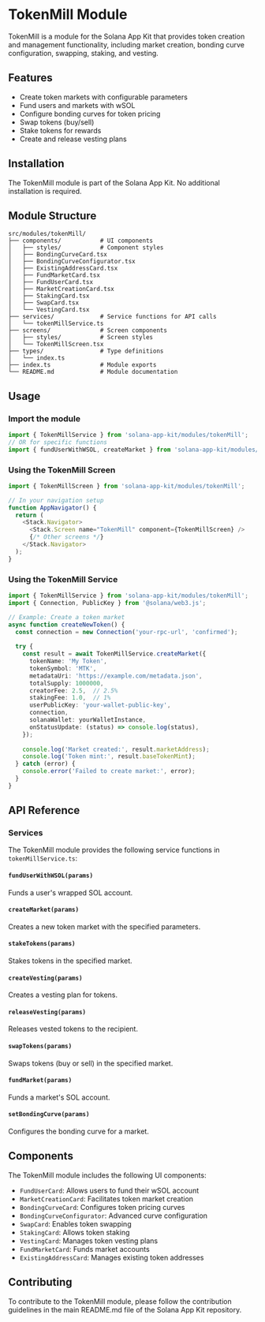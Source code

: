 # TokenMill Module

TokenMill is a module for the Solana App Kit that provides token creation and management functionality, including market creation, bonding curve configuration, swapping, staking, and vesting.

## Features

- Create token markets with configurable parameters
- Fund users and markets with wSOL
- Configure bonding curves for token pricing
- Swap tokens (buy/sell)
- Stake tokens for rewards
- Create and release vesting plans

## Installation

The TokenMill module is part of the Solana App Kit. No additional installation is required.

## Module Structure

```
src/modules/tokenMill/
├── components/           # UI components
│   ├── styles/           # Component styles
│   ├── BondingCurveCard.tsx
│   ├── BondingCurveConfigurator.tsx
│   ├── ExistingAddressCard.tsx
│   ├── FundMarketCard.tsx
│   ├── FundUserCard.tsx
│   ├── MarketCreationCard.tsx
│   ├── StakingCard.tsx
│   ├── SwapCard.tsx
│   └── VestingCard.tsx
├── services/             # Service functions for API calls
│   └── tokenMillService.ts
├── screens/              # Screen components
│   ├── styles/           # Screen styles
│   └── TokenMillScreen.tsx
├── types/                # Type definitions
│   └── index.ts
├── index.ts              # Module exports
└── README.md             # Module documentation
```

## Usage

### Import the module

```typescript
import { TokenMillService } from 'solana-app-kit/modules/tokenMill';
// OR for specific functions
import { fundUserWithWSOL, createMarket } from 'solana-app-kit/modules/tokenMill';
```

### Using the TokenMill Screen

```typescript
import { TokenMillScreen } from 'solana-app-kit/modules/tokenMill';

// In your navigation setup
function AppNavigator() {
  return (
    <Stack.Navigator>
      <Stack.Screen name="TokenMill" component={TokenMillScreen} />
      {/* Other screens */}
    </Stack.Navigator>
  );
}
```

### Using the TokenMill Service

```typescript
import { TokenMillService } from 'solana-app-kit/modules/tokenMill';
import { Connection, PublicKey } from '@solana/web3.js';

// Example: Create a token market
async function createNewToken() {
  const connection = new Connection('your-rpc-url', 'confirmed');
  
  try {
    const result = await TokenMillService.createMarket({
      tokenName: 'My Token',
      tokenSymbol: 'MTK',
      metadataUri: 'https://example.com/metadata.json',
      totalSupply: 1000000,
      creatorFee: 2.5,  // 2.5%
      stakingFee: 1.0,  // 1%
      userPublicKey: 'your-wallet-public-key',
      connection,
      solanaWallet: yourWalletInstance,
      onStatusUpdate: (status) => console.log(status),
    });
    
    console.log('Market created:', result.marketAddress);
    console.log('Token mint:', result.baseTokenMint);
  } catch (error) {
    console.error('Failed to create market:', error);
  }
}
```

## API Reference

### Services

The TokenMill module provides the following service functions in `tokenMillService.ts`:

#### `fundUserWithWSOL(params)`

Funds a user's wrapped SOL account.

#### `createMarket(params)`

Creates a new token market with the specified parameters.

#### `stakeTokens(params)`

Stakes tokens in the specified market.

#### `createVesting(params)`

Creates a vesting plan for tokens.

#### `releaseVesting(params)`

Releases vested tokens to the recipient.

#### `swapTokens(params)`

Swaps tokens (buy or sell) in the specified market.

#### `fundMarket(params)`

Funds a market's SOL account.

#### `setBondingCurve(params)`

Configures the bonding curve for a market.

## Components

The TokenMill module includes the following UI components:

- `FundUserCard`: Allows users to fund their wSOL account
- `MarketCreationCard`: Facilitates token market creation
- `BondingCurveCard`: Configures token pricing curves
- `BondingCurveConfigurator`: Advanced curve configuration
- `SwapCard`: Enables token swapping
- `StakingCard`: Allows token staking
- `VestingCard`: Manages token vesting plans
- `FundMarketCard`: Funds market accounts
- `ExistingAddressCard`: Manages existing token addresses

## Contributing

To contribute to the TokenMill module, please follow the contribution guidelines in the main README.md file of the Solana App Kit repository. 